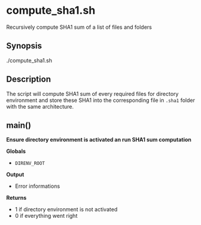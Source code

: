 # compute_sha1.sh

Recursively compute SHA1 sum of a list of files and folders

## Synopsis

./compute_sha1.sh

## Description

The script will compute SHA1 sum of every required files for directory
environment and store these SHA1 into the corresponding file in `.sha1`
folder with the same architecture.



## main()

 **Ensure directory environment is activated an run SHA1 sum computation**
 

 **Globals**

 - `DIRENV_ROOT`

 **Output**

 - Error informations

 **Returns**

 - 1 if directory environment is not activated
 - 0 if everything went right
